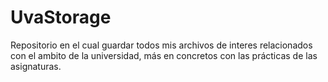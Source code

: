 # UvaStorage
Repositorio en el cual guardar todos mis archivos de interes relacionados con el ambito de la universidad, más en concretos con las prácticas de las asignaturas.
